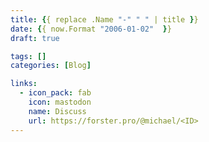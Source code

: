 ```yaml
---
title: {{ replace .Name "-" " " | title }}
date: {{ now.Format "2006-01-02"  }}
draft: true

tags: []
categories: [Blog]

links:
  - icon_pack: fab
    icon: mastodon
    name: Discuss
    url: https://forster.pro/@michael/<ID>
---
```

